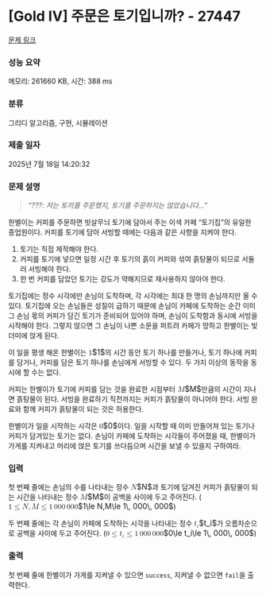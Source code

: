 # [Gold IV] 주문은 토기입니까? - 27447 

[문제 링크](https://www.acmicpc.net/problem/27447) 

### 성능 요약

메모리: 261660 KB, 시간: 388 ms

### 분류

그리디 알고리즘, 구현, 시뮬레이션

### 제출 일자

2025년 7월 18일 14:20:32

### 문제 설명

<blockquote>
<p><em>“???: 저는 토끼를 주문했지, 토기를 주문하지는 않았습니다…”</em></p>
</blockquote>

<p>한별이는 커피를 주문하면 빗살무늬 토기에 담아서 주는 이색 카페 “토기집”의 유일한 종업원이다. 커피를 토기에 담아 서빙할 때에는 다음과 같은 사항을 지켜야 한다.</p>

<ol>
	<li>토기는 직접 제작해야 한다.</li>
	<li>커피를 토기에 넣으면 일정 시간 후 토기의 흙이 커피와 섞여 흙탕물이 되므로 서둘러 서빙해야 한다.</li>
	<li>한 번 커피를 담았던 토기는 강도가 약해지므로 재사용하지 않아야 한다.</li>
</ol>

<p>토기집에는 정수 시각에만 손님이 도착하며, 각 시각에는 최대 한 명의 손님까지만 올 수 있다. 토기집에 오는 손님들은 성질이 급하기 때문에 손님이 카페에 도착하는 순간 이미 그 손님 몫의 커피가 담긴 토기가 준비되어 있어야 하며, 손님이 도착함과 동시에 서빙을 시작해야 한다. 그렇지 않으면 그 손님이 나쁜 소문을 퍼트려 카페가 망하고 한별이는 빚더미에 앉게 된다.</p>

<p>이 일을 평생 해온 한별이는 <mjx-container class="MathJax" jax="CHTML" style="font-size: 109%; position: relative;"><mjx-math class="MJX-TEX" aria-hidden="true"><mjx-mn class="mjx-n"><mjx-c class="mjx-c31"></mjx-c></mjx-mn></mjx-math><mjx-assistive-mml unselectable="on" display="inline"><math xmlns="http://www.w3.org/1998/Math/MathML"><mn>1</mn></math></mjx-assistive-mml><span aria-hidden="true" class="no-mathjax mjx-copytext">$1$</span></mjx-container>의 시간 동안 토기 하나를 만들거나, 토기 하나에 커피를 담거나, 커피를 담은 토기 하나를 손님에게 서빙할 수 있다. 두 가지 이상의 동작을 동시에 할 수는 없다.</p>

<p>커피는 한별이가 토기에 커피를 담는 것을 완료한 시점부터 <mjx-container class="MathJax" jax="CHTML" style="font-size: 109%; position: relative;"><mjx-math class="MJX-TEX" aria-hidden="true"><mjx-mi class="mjx-i"><mjx-c class="mjx-c1D440 TEX-I"></mjx-c></mjx-mi></mjx-math><mjx-assistive-mml unselectable="on" display="inline"><math xmlns="http://www.w3.org/1998/Math/MathML"><mi>M</mi></math></mjx-assistive-mml><span aria-hidden="true" class="no-mathjax mjx-copytext">$M$</span></mjx-container>만큼의 시간이 지나면 흙탕물이 된다. 서빙을 완료하기 직전까지는 커피가 흙탕물이 아니어야 한다. 서빙 완료와 함께 커피가 흙탕물이 되는 것은 허용한다.</p>

<p>한별이가 일을 시작하는 시각은 <mjx-container class="MathJax" jax="CHTML" style="font-size: 109%; position: relative;"><mjx-math class="MJX-TEX" aria-hidden="true"><mjx-mn class="mjx-n"><mjx-c class="mjx-c30"></mjx-c></mjx-mn></mjx-math><mjx-assistive-mml unselectable="on" display="inline"><math xmlns="http://www.w3.org/1998/Math/MathML"><mn>0</mn></math></mjx-assistive-mml><span aria-hidden="true" class="no-mathjax mjx-copytext">$0$</span></mjx-container>이다. 일을 시작할 때 이미 만들어져 있는 토기나 커피가 담겨있는 토기는 없다. 손님이 카페에 도착하는 시각들이 주어졌을 때, 한별이가 가게를 지켜내고 머리에 얹은 토기를 쓰다듬으며 시간을 보낼 수 있을지 구하여라.</p>

### 입력 

 <p>첫 번째 줄에는 손님의 수를 나타내는 정수 <mjx-container class="MathJax" jax="CHTML" style="font-size: 109%; position: relative;"><mjx-math class="MJX-TEX" aria-hidden="true"><mjx-mi class="mjx-i"><mjx-c class="mjx-c1D441 TEX-I"></mjx-c></mjx-mi></mjx-math><mjx-assistive-mml unselectable="on" display="inline"><math xmlns="http://www.w3.org/1998/Math/MathML"><mi>N</mi></math></mjx-assistive-mml><span aria-hidden="true" class="no-mathjax mjx-copytext">$N$</span></mjx-container>과 토기에 담겨진 커피가 흙탕물이 되는 시간을 나타내는 정수 <mjx-container class="MathJax" jax="CHTML" style="font-size: 109%; position: relative;"><mjx-math class="MJX-TEX" aria-hidden="true"><mjx-mi class="mjx-i"><mjx-c class="mjx-c1D440 TEX-I"></mjx-c></mjx-mi></mjx-math><mjx-assistive-mml unselectable="on" display="inline"><math xmlns="http://www.w3.org/1998/Math/MathML"><mi>M</mi></math></mjx-assistive-mml><span aria-hidden="true" class="no-mathjax mjx-copytext">$M$</span></mjx-container>이 공백을 사이에 두고 주어진다. (<mjx-container class="MathJax" jax="CHTML" style="font-size: 109%; position: relative;"><mjx-math class="MJX-TEX" aria-hidden="true"><mjx-mn class="mjx-n"><mjx-c class="mjx-c31"></mjx-c></mjx-mn><mjx-mo class="mjx-n" space="4"><mjx-c class="mjx-c2264"></mjx-c></mjx-mo><mjx-mi class="mjx-i" space="4"><mjx-c class="mjx-c1D441 TEX-I"></mjx-c></mjx-mi><mjx-mo class="mjx-n"><mjx-c class="mjx-c2C"></mjx-c></mjx-mo><mjx-mi class="mjx-i" space="2"><mjx-c class="mjx-c1D440 TEX-I"></mjx-c></mjx-mi><mjx-mo class="mjx-n" space="4"><mjx-c class="mjx-c2264"></mjx-c></mjx-mo><mjx-mn class="mjx-n" space="4"><mjx-c class="mjx-c31"></mjx-c></mjx-mn><mjx-mstyle><mjx-mspace style="width: 0.167em;"></mjx-mspace></mjx-mstyle><mjx-mn class="mjx-n"><mjx-c class="mjx-c30"></mjx-c><mjx-c class="mjx-c30"></mjx-c><mjx-c class="mjx-c30"></mjx-c></mjx-mn><mjx-mstyle><mjx-mspace style="width: 0.167em;"></mjx-mspace></mjx-mstyle><mjx-mn class="mjx-n"><mjx-c class="mjx-c30"></mjx-c><mjx-c class="mjx-c30"></mjx-c><mjx-c class="mjx-c30"></mjx-c></mjx-mn></mjx-math><mjx-assistive-mml unselectable="on" display="inline"><math xmlns="http://www.w3.org/1998/Math/MathML"><mn>1</mn><mo>≤</mo><mi>N</mi><mo>,</mo><mi>M</mi><mo>≤</mo><mn>1</mn><mstyle scriptlevel="0"><mspace width="0.167em"></mspace></mstyle><mn>000</mn><mstyle scriptlevel="0"><mspace width="0.167em"></mspace></mstyle><mn>000</mn></math></mjx-assistive-mml><span aria-hidden="true" class="no-mathjax mjx-copytext">$1\le N,M\le 1\, 000\, 000$</span></mjx-container>)</p>

<p>두 번째 줄에는 각 손님이 카페에 도착하는 시각을 나타내는 정수 <mjx-container class="MathJax" jax="CHTML" style="font-size: 109%; position: relative;"><mjx-math class="MJX-TEX" aria-hidden="true"><mjx-msub><mjx-mi class="mjx-i"><mjx-c class="mjx-c1D461 TEX-I"></mjx-c></mjx-mi><mjx-script style="vertical-align: -0.15em;"><mjx-mi class="mjx-i" size="s"><mjx-c class="mjx-c1D456 TEX-I"></mjx-c></mjx-mi></mjx-script></mjx-msub></mjx-math><mjx-assistive-mml unselectable="on" display="inline"><math xmlns="http://www.w3.org/1998/Math/MathML"><msub><mi>t</mi><mi>i</mi></msub></math></mjx-assistive-mml><span aria-hidden="true" class="no-mathjax mjx-copytext">$t_i$</span></mjx-container>가 오름차순으로 공백을 사이에 두고 주어진다. (<mjx-container class="MathJax" jax="CHTML" style="font-size: 109%; position: relative;"><mjx-math class="MJX-TEX" aria-hidden="true"><mjx-mn class="mjx-n"><mjx-c class="mjx-c30"></mjx-c></mjx-mn><mjx-mo class="mjx-n" space="4"><mjx-c class="mjx-c2264"></mjx-c></mjx-mo><mjx-msub space="4"><mjx-mi class="mjx-i"><mjx-c class="mjx-c1D461 TEX-I"></mjx-c></mjx-mi><mjx-script style="vertical-align: -0.15em;"><mjx-mi class="mjx-i" size="s"><mjx-c class="mjx-c1D456 TEX-I"></mjx-c></mjx-mi></mjx-script></mjx-msub><mjx-mo class="mjx-n" space="4"><mjx-c class="mjx-c2264"></mjx-c></mjx-mo><mjx-mn class="mjx-n" space="4"><mjx-c class="mjx-c31"></mjx-c></mjx-mn><mjx-mstyle><mjx-mspace style="width: 0.167em;"></mjx-mspace></mjx-mstyle><mjx-mn class="mjx-n"><mjx-c class="mjx-c30"></mjx-c><mjx-c class="mjx-c30"></mjx-c><mjx-c class="mjx-c30"></mjx-c></mjx-mn><mjx-mstyle><mjx-mspace style="width: 0.167em;"></mjx-mspace></mjx-mstyle><mjx-mn class="mjx-n"><mjx-c class="mjx-c30"></mjx-c><mjx-c class="mjx-c30"></mjx-c><mjx-c class="mjx-c30"></mjx-c></mjx-mn></mjx-math><mjx-assistive-mml unselectable="on" display="inline"><math xmlns="http://www.w3.org/1998/Math/MathML"><mn>0</mn><mo>≤</mo><msub><mi>t</mi><mi>i</mi></msub><mo>≤</mo><mn>1</mn><mstyle scriptlevel="0"><mspace width="0.167em"></mspace></mstyle><mn>000</mn><mstyle scriptlevel="0"><mspace width="0.167em"></mspace></mstyle><mn>000</mn></math></mjx-assistive-mml><span aria-hidden="true" class="no-mathjax mjx-copytext">$0\le t_i\le 1\, 000\, 000$</span></mjx-container>)</p>

### 출력 

 <p>첫 번째 줄에 한별이가 가게를 지켜낼 수 있으면 <code>success</code>, 지켜낼 수 없으면 <code>fail</code>을 출력한다.</p>


